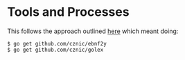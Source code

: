 # Tools and Processes

This follows the approach outlined
[here](http://noypi-linux.blogspot.com/2014/07/golang-parser-generator-ebnfyacclex.html)
which meant doing:

```
$ go get github.com/cznic/ebnf2y
$ go get github.com/cznic/golex
```


